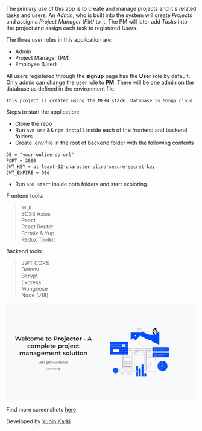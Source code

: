The primary use of this app is to create and manage projects and it's related tasks and users. An _Admin_, who is built into the system will create _Projects_ and assign a _Project Manager (PM)_ to it. The PM will later add _Tasks_ into the project and assign each task to registered _Users_.

The three user roles in this application are:

- Admin
- Project Manager (PM)
- Employee (User)

All users registered through the __signup__ page has the **User** role by default. Only admin can change the user role to **PM**. There will be one admin on the database as defined in the environment file.

```
This project is created using the MERN stack. Database is Mongo cloud.
```

Steps to start the application:

- Clone the repo
- Run `nvm use` && `npm install` inside each of the frontend and backend folders
- Create .env file in the root of backend folder with the following contents

```
DB = "your-online-db-url"
PORT = 3000
JWT_KEY = at-least-32-character-ultra-secure-secret-key
JWT_EXPIRE = 90d
```

- Run `npm start` inside both folders and start exploring.  

Frontend tools:

> MUI  
> SCSS
> Axios  
> React  
> React Router  
> Formik & Yup  
> Redux Toolkit  

Backend tools:

> JWT
> CORS  
> Dotenv  
> Bcrypt  
> Express  
> Mongoose  
> Node (v18)  

![Projecter - Home Page](/screenshots/1_home.jpg)

Find more screenshots [here](/screenshots).

Developed by [Yubin Karki](https://yubinkarki.com.np/)
